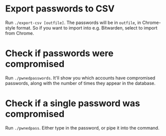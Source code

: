 # Export passwords to CSV
Run `./export-csv [outfile]`.
The passwords will be in `outfile`, in Chrome-style format.
So if you want to import into e.g. Bitwarden, select to import from Chrome.

# Check if passwords were compromised
Run `./pwnedpasswords`.
It'll show you which accounts have compromised passwords, along with the number of times they appear in the database.

# Check if a single password was compromised
Run `./pwnedpass`.
Either type in the password, or pipe it into the command.
